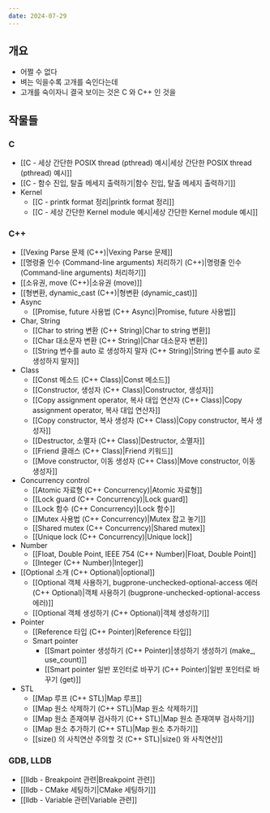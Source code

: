 ```yaml
---
date: 2024-07-29
---
```

## 개요

- 어쩔 수 없다
- 벼는 익을수록 고개를 숙인다는데
- 고개를 숙이자니 결국 보이는 것은 C 와 C++ 인 것을

## 작물들

### C

- [[C - 세상 간단한 POSIX thread (pthread) 예시|세상 간단한 POSIX thread (pthread) 예시]]
- [[C - 함수 진입, 탈출 메세지 출력하기|함수 진입, 탈출 메세지 출력하기]]
- Kernel
	- [[C - printk format 정리|printk format 정리]]
	- [[C - 세상 간단한 Kernel module 예시|세상 간단한 Kernel module 예시]]

### C++

- [[Vexing Parse 문제 (C++)|Vexing Parse 문제]]
- [[명령줄 인수 (Command-line arguments) 처리하기 (C++)|명령줄 인수 (Command-line arguments) 처리하기]]
- [[소유권, move (C++)|소유권 (move)]]
- [[형변환, dynamic_cast (C++)|형변환 (dynamic_cast)]]
- Async
	- [[Promise, future 사용법 (C++ Async)|Promise, future 사용법]]
- Char, String
	- [[Char to string 변환 (C++ String)|Char to string 변환]]
	- [[Char 대소문자 변환 (C++ String)|Char 대소문자 변환]]
	- [[String 변수를 auto 로 생성하지 말자 (C++ String)|String 변수를 auto 로 생성하지 말자]]
- Class
	- [[Const 메소드 (C++ Class)|Const 메소드]]
	- [[Constructor, 생성자 (C++ Class)|Constructor, 생성자]]
	- [[Copy assignment operator, 복사 대입 연산자 (C++ Class)|Copy assignment operator, 복사 대입 연산자]]
	- [[Copy constructor, 복사 생성자 (C++ Class)|Copy constructor, 복사 생성자]]
	- [[Destructor, 소멸자 (C++ Class)|Destructor, 소멸자]]
	- [[Friend 클래스 (C++ Class)|Friend 키워드]]
	- [[Move constructor, 이동 생성자 (C++ Class)|Move constructor, 이동 생성자]]
- Concurrency control
	- [[Atomic 자료형 (C++ Concurrency)|Atomic 자료형]]
	- [[Lock guard (C++ Concurrency)|Lock guard]]
	- [[Lock 함수 (C++ Concurrency)|Lock 함수]]
	- [[Mutex 사용법 (C++ Concurrency)|Mutex 잡고 놓기]]
	- [[Shared mutex (C++ Concurrency)|Shared mutex]]
	- [[Unique lock (C++ Concurrency)|Unique lock]]
- Number
	- [[Float, Double Point, IEEE 754 (C++ Number)|Float, Double Point]]
	- [[Integer (C++ Number)|Integer]]
- [[Optional 소개 (C++ Optional)|optional]]
	- [[Optional 객체 사용하기, bugprone-unchecked-optional-access 에러 (C++ Optional)|객체 사용하기 (bugprone-unchecked-optional-access 에러)]]
	- [[Optional 객체 생성하기 (C++ Optional)|객체 생성하기]]
- Pointer
	- [[Reference 타입 (C++ Pointer)|Reference 타입]]
	- Smart pointer
		- [[Smart pointer 생성하기 (C++ Pointer)|생성하기 생성하기 (make_, use_count)]]
		- [[Smart pointer 일반 포인터로 바꾸기 (C++ Pointer)|일반 포인터로 바꾸기 (get)]]
- STL
	- [[Map 루프 (C++ STL)|Map 루프]]
	- [[Map 원소 삭제하기 (C++ STL)|Map 원소 삭제하기]]
	- [[Map 원소 존재여부 검사하기 (C++ STL)|Map 원소 존재여부 검사하기]]
	- [[Map 원소 추가하기 (C++ STL)|Map 원소 추가하기]]
	- [[size() 의 사칙연산 주의할 것 (C++ STL)|size() 와 사칙연산]]

### GDB, LLDB

- [[lldb - Breakpoint 관련|Breakpoint 관련]]
- [[lldb - CMake 세팅하기|CMake 세팅하기]]
- [[lldb - Variable 관련|Variable 관련]]